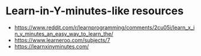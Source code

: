 # Learn-in-Y-minutes-like resources

- https://www.reddit.com/r/learnprogramming/comments/2cu05i/learn_x_in_y_minutes_an_easy_way_to_learn_the/
- https://www.learneroo.com/subjects/7
- https://learnxinyminutes.com/
